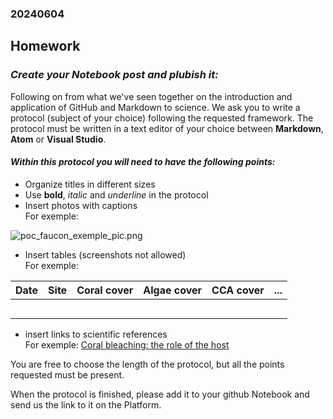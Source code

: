 ### 20240604   
## Homework
### *Create your Notebook post and plubish it:*

Following on from what we've seen together on the introduction and application of GitHub and Markdown to science.
We ask you to write a protocol (subject of your choice) following the requested framework. The protocol must be written in a text editor of your choice between **Markdown**, **Atom** or **Visual Studio**.

#### _Within this protocol you will need to have the following points:_ 

- Organize titles in different sizes
- Use **bold**, *italic* and _underline_ in the protocol 
- Insert photos with captions  
For exemple:   
   
![poc_faucon_exemple_pic.png](https://pierrickharnay.github.io/PierrickHarnay_Notebook/images/poc_faucon_exemple_pic.png)   

- Insert tables (screenshots not allowed)     
For exemple:   

| Date | Site | Coral cover | Algae cover | CCA cover | ... |
|------|------|-------------|-------------|-----------|-----|
|      |      |             |             |           |     |
|      |      |             |             |           |     |
|      |      |             |             |           |     |
|      |      |             |             |           |     |
|      |      |             |             |           |     |


- insert links to scientific references   
For exemple: [Coral bleaching: the role of the host](https://www.sciencedirect.com/science/article/pii/S0169534708003236)   

You are free to choose the length of the protocol, but all the points requested must be present. 

When the protocol is finished, please add it to your github Notebook and send us the link to it on the Platform. 

  




